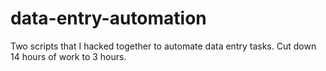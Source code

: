 # data-entry-automation
Two scripts that I hacked together to automate data entry tasks.
Cut down 14 hours of work to 3 hours.
